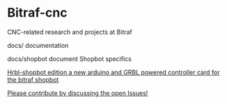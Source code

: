 # Bitraf-cnc
CNC-related research and projects at Bitraf

 docs/		documentation

 docs/shopbot	document Shopbot specifics
 
 [Hrbl-shopbot edition a new arduino and GRBL powered controller card for the bitraf shopbot](Hrbl-shield_readme.md)
 
 [Please contribute by discussing the open Issues!](https://github.com/bitraf/bitraf-cnc/issues)
